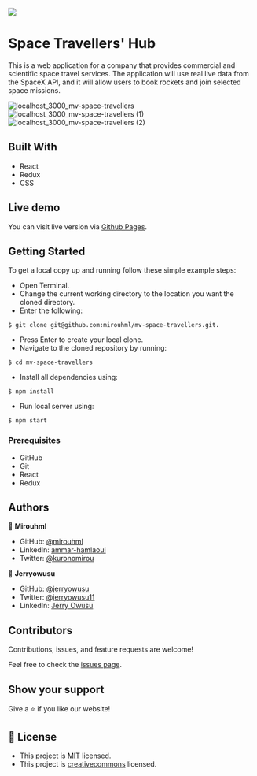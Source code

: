 ![](https://img.shields.io/badge/Microverse-blueviolet)

# Space Travellers' Hub

This is a web application for a company that provides commercial and scientific space travel services. The application will use real live data from the SpaceX API, and it will allow users to book rockets and join selected space missions.

![localhost_3000_mv-space-travellers](https://user-images.githubusercontent.com/20567503/162003030-067de73b-d04e-40ec-a8f8-65e2993db821.png)
![localhost_3000_mv-space-travellers (1)](https://user-images.githubusercontent.com/20567503/162003017-27cb5eba-e497-43b6-81c1-00cce2d7ffdc.png)
![localhost_3000_mv-space-travellers (2)](https://user-images.githubusercontent.com/20567503/162003008-0cf070ea-001f-4592-bc40-7e9849471167.png)

## Built With

- React
- Redux
- CSS

## Live demo

You can visit live version via [Github Pages](https://mirouhml.github.io/mv-space-travellers/).

## Getting Started

To get a local copy up and running follow these simple example steps:
- Open Terminal.
- Change the current working directory to the location you want the cloned directory.
- Enter the following:
```
$ git clone git@github.com:mirouhml/mv-space-travellers.git.
```
- Press Enter to create your local clone.
- Navigate to the cloned repository by running:
```
$ cd mv-space-travellers
```
- Install all dependencies using:
``` 
$ npm install
```
- Run local server using:
``` 
$ npm start
```

### Prerequisites
- GitHub
- Git
- React
- Redux


## Authors

👤 **Mirouhml**

- GitHub: [@mirouhml](https://github.com/mirouhml)
- LinkedIn: [ammar-hamlaoui](https://www.linkedin.com/in/ammar-hamlaoui-514909189/)
- Twitter: [@kuronomirou](https://twitter.com/kuronomirou)

👤 **Jerryowusu**

- GitHub: [@jerryowusu](https://github.com/jerryowusu)
- Twitter: [@jerryowusu11](https://twitter.com/jerryowusu11)
- LinkedIn: [Jerry Owusu](https://www.linkedin.com/in/jerry-owusu)

## Contributors

Contributions, issues, and feature requests are welcome!

Feel free to check the [issues page](https://github.com/mirouhml/mv-space-travellers/issues).

## Show your support

Give a ⭐️ if you like our website!

## 📝 License

- This project is [MIT](./LICENSE) licensed.
- This project is [creativecommons](https://creativecommons.org/licenses/by-nc/4.0/) licensed.
